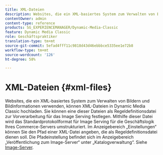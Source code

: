 ```yaml
---
title: XML-Dateien
description: Websites, die ein XML-basiertes System zum Verwalten von Bildern und Bildinformationen verwenden, können XML-Dateien in Dynamic Media Classic hochladen. Weitere Informationen zu XML-Dateien.
contentOwner: admin
content-type: reference
products: SG_EXPERIENCEMANAGER/Dynamic-Media-Classic
feature: Dynamic Media Classic
role: Geschäftspraktiker
translation-type: tm+mt
source-git-commit: 5efad4fff11c9818d43d46ebbbce5335ee1e72b8
workflow-type: tm+mt
source-wordcount: '126'
ht-degree: 58%

---
```



# XML-Dateien {#xml-files}

Websites, die ein XML-basiertes System zum Verwalten von Bildern und Bildinformationen verwenden, können XML-Dateien in Dynamic Media Classic hochladen. Sie können eine dieser Dateien als Regeldefinitionsdatei zur Vorverarbeitung für das Image Serving festlegen. Mithilfe dieser Datei wird das Standardprotokollformat für Image Serving für die Geschäftslogik Ihres Commerce-Servers umstrukturiert. Im Anzeigebereich „Einstellungen“ können Sie den Pfad einer XML-Datei angeben, die als Regeldefinitionsdatei dienen soll. Die Pfadeinstellung befindet sich im Anzeigebereich „Veröffentlichung zum Image-Server“ unter „Katalogverwaltung“. Siehe [Image-Server](publish-setup.md#image_server).
